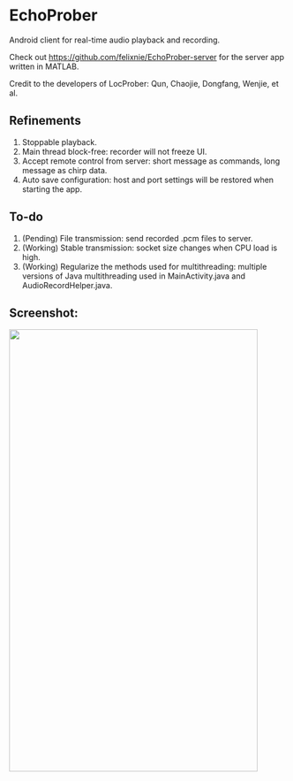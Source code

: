 # EchoProber

Android client for real-time audio playback and recording.

Check out https://github.com/felixnie/EchoProber-server for the server app written in MATLAB.

Credit to the developers of LocProber: Qun, Chaojie, Dongfang, Wenjie, et al.

## Refinements

1. Stoppable playback.
2. Main thread block-free: recorder will not freeze UI.
3. Accept remote control from server: short message as commands, long message as chirp data.
4. Auto save configuration: host and port settings will be restored when starting the app.


## To-do

1. (Pending) File transmission: send recorded .pcm files to server.
2. (Working) Stable transmission: socket size changes when CPU load is high.
3. (Working) Regularize the methods used for multithreading: multiple versions of Java multithreading used in MainActivity.java and AudioRecordHelper.java.

## Screenshot:

<img src="https://user-images.githubusercontent.com/27218536/170224313-f6407753-0aac-4d71-aac8-48781af89ba8.png" width="450" height="800">

